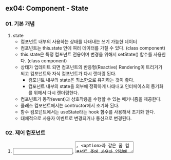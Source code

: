 ## ex04: Component - State

### 01. 기본 개념  

1. state  
    - 컴포넌트 내부의 사용하는 상태를 나태내는 쓰기 가능한 데이터  
    - 컴포넌트는 this.state 안에 여러 데이터를 가질 수 있다. (class component)  
    - this.state은 특정 컴포넌트 전용이며 변경을 위해서 setState() 함수를 사용한다. (class component)  
    - 상태가 업데이트 되면 컴포넌트의 반응형(Reactive) Rendering이 트리거가 되고 컴포넌트와 자식 컴포넌트가 다시 랜더링 된다.  
        + 컴포넌트 내부의 state은 최소한으로 유지하는 것이 좋다.
        + 컴포넌트 내부의 state을 외부에 정확하게 나태내고 인터페이스의 동기화를 위해서 다시 랜더링한다.
    - 컴포넌트가 동작(event)과 상호작용을 수행할 수 있는 메커니즘을 제공한다.
    - 클래스 컴포넌트에서는 contructor에서 초기화 된다.
    - 함수 컴포넌트에서는 useState라는 hook 함수를 사용해서 초기화 한다.
    - 대체적으로 사용자 이벤트로 변경되거나 통신으로 변경된다.

### 02. 제어 컴포넌트

1. <input>, <textarea>, <option>과 같은 폼 컴포넌트 중에 사용자 입력에 따라 state값이 변경되고 랜더링 하는 컴포넌트를 제어(Controlled) 컴포넌트라고 한다.  
2. 폼 컴포넌트가 반드시 제어 컴포넌트로 작성해야 하는 것은 아니다. 상태를 제어하지 않는 비제어 컴포넌트로도 만들 수 있다. (Anti-Pattern)
3. 폼 컴포넌트를 제어 컴포넌트로 만드는 것은 조금 복잡해 보이지만 다음과 같은 장점이 있다.
    - 컴포넌트의 인터페이스를 외부에서 직접 변경할 수 없고 내부의 상태 변경으로 가능하다는 리액트의 컴포넌트 작성 원칙을 준수할 수 있다.
    - 사용자 입력 값에 대한 Validation을 할 수 있다.
4. 예제
    - src/02 제어 컴포넌트
    - src/03 비제어 컴포넌트

### 03. 상태(Stateful) 컴포넌트 vs 순수(Pure, Dumb) 컴포넌트

1. Stateful Component 
    - 상태(state)를 관리하는 컴포넌트
    - 보통 상태를 관리하는 컴포넌트는 컴포넌트 계층에서 상위에 있다.
    - 상태 컴포넌트는 순수 컴포넌트를 하나 이상 랩핑할 수 있다.
2. Pure Componenet
    - 상태(state) 관리없이 속성(props)로 화면만 렌더링 하는 컴포넌트다.
    - 재사용이 용이 테스트하기도 좋다.
3. 어플리케이션의 컴포넌트들은 상태 컴포넌트와 순수 컴포넌트로 분리하여 만드는 것이 좋다.
4. 어떤 컴포넌트가 상태 컴포넌트인가요?
    - 상태를 기반으로 렌더링 하는 컴포넌트
    - 많은 하위 컴포넌트를 가지고 있는 공통(하나)의 상위 컴포넌트
    - 컴포넌트 hierachy에서 상위에 있고 상태를 가져야만 하는 컴포넌트
    - 못 찾겠으면, 상태를 관리하는 컴포넌트를 만들고 하위(pure) 컴포넌트를 래핑한다.
5. 예제(email list): src/04

### 04. Data Flow(Bottom-Up)

1. 리엑트 어플리케이션에서의 데이터는 컴포넌트 계층 상위 -> 하위(Top - Down)로 props 전달이 기본 data flow 메카니즘이다.  
2. 하지만, 거의 모든 어플리케이션에서는 하위->상위(Bottom-Up)로 데이터를 전달해야 하는 경우가 반드시 있다.
3. 예제(emaillist): src/04: props로 전달한 callback 함수를 사용하는 방법

### Run Examples
```bash
$ npm run debug src={no}
```